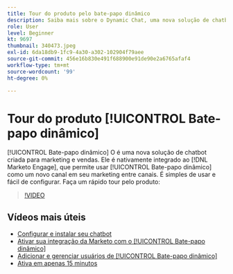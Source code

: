 ```yaml
---
title: Tour do produto pelo bate-papo dinâmico
description: Saiba mais sobre o Dynamic Chat, uma nova solução de chatbot criada para marketing e vendas do Adobe.
role: User
level: Beginner
kt: 9697
thumbnail: 340473.jpeg
exl-id: 6da18db9-1fc9-4a30-a302-102904f79aee
source-git-commit: 456e16b830e491f688900e91de90e2a6765afaf4
workflow-type: tm+mt
source-wordcount: '99'
ht-degree: 0%

---
```


# Tour do produto [!UICONTROL Bate-papo dinâmico]

[!UICONTROL Bate-papo dinâmico]  O é uma nova solução de chatbot criada para marketing e vendas. Ele é nativamente integrado ao [!DNL Marketo Engage], que permite usar [!UICONTROL Bate-papo dinâmico]  como um novo canal em seu marketing entre canais. É simples de usar e fácil de configurar. Faça um rápido tour pelo produto:

>[!VIDEO](https://video.tv.adobe.com/v/340473/?quality=12&learn=on)

## Vídeos mais úteis

* [Configurar e instalar seu chatbot](setup.md)
* [Ativar sua integração da Marketo com o [!UICONTROL Bate-papo dinâmico] ](marketo-integration.md)
* [Adicionar e gerenciar usuários de [!UICONTROL Bate-papo dinâmico] ](user-management.md)
* [Ativa em apenas 15 minutos](go-live-in-15-minutes.md)
